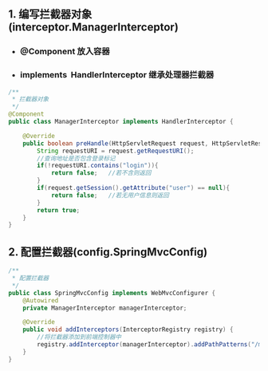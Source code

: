 ## 1. 编写拦截器对象(interceptor.ManagerInterceptor)

- ### @Component 放入容器
    
- ### implements  **HandlerInterceptor** 继承处理器拦截器
    

```java
/**
 * 拦截器对象
 */
@Component
public class ManagerInterceptor implements HandlerInterceptor {

    @Override
    public boolean preHandle(HttpServletRequest request, HttpServletResponse response, Object handler) throws Exception {
        String requestURI = request.getRequestURI();
        //查询地址是否包含登录标记
        if(!requestURI.contains("login")){
            return false;	//若不含则返回
        }
        if(request.getSession().getAttribute("user") == null){
            return false;	//若无用户信息则返回
        }
        return true;
    }
}
```

## 2. 配置拦截器(config.SpringMvcConfig)

```java
/**
 * 配置拦截器
 */
public class SpringMvcConfig implements WebMvcConfigurer {
    @Autowired
    private ManagerInterceptor managerInterceptor;

    @Override
    public void addInterceptors(InterceptorRegistry registry) {
        //将拦截器添加到前端控制器中
        registry.addInterceptor(managerInterceptor).addPathPatterns("/manager/**");
    }
}
```
